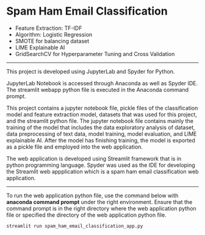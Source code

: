 # Spam Ham Email Classification

- Feature Extraction: TF-IDF
- Algorithm: Logistic Regression
- SMOTE for balancing dataset
- LIME Explainable AI
- GridSearchCV for Hyperparameter Tuning and Cross Validation

---

This project is developed using JupyterLab and Spyder for Python.

JupyterLab Notebook is accessed through Anaconda as well as Spyder IDE. The streamlit webapp python file is executed in the Anaconda command prompt.

This project contains a jupyter notebook file, pickle files of the classification model and feature extraction model, datasets that was used for this project, and the streamlit python file. The jupyter notebook file contains mainly the training of the model that includes the data exploratory analysis of dataset, data preprocessing of text data, model training, model evaluation, and LIME explainable AI. After the model has finishing training, the model is exported as a pickle file and employed into the web application. 

The web application is developed using Streamlit framework that is in python programming language. Spyder was used as the IDE for developing the Streamlit web appplication which is a spam ham email classification web application.

---

To run the web application python file, use the command below with **anaconda command prompt** under the right environment. Ensure that the command prompt is in the right directory where the web application python file or specified the directory of the web application python file. 

``` 
streamlit run spam_ham_email_classification_app.py 
```
